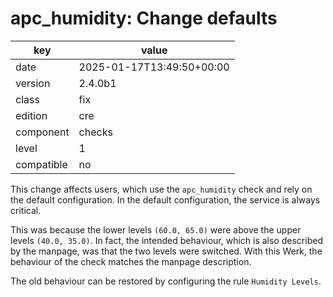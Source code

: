 [//]: # (werk v2)
# apc_humidity: Change defaults

key        | value
---------- | ---
date       | 2025-01-17T13:49:50+00:00
version    | 2.4.0b1
class      | fix
edition    | cre
component  | checks
level      | 1
compatible | no

This change affects users, which use the `apc_humidity` check and rely on the default configuration.
In the default configuration, the service is always critical.

This was because the lower levels `(60.0, 65.0)` were above the upper levels `(40.0, 35.0)`.
In fact, the intended behaviour, which is also described by the manpage, was that the two levels were switched.
With this Werk, the behaviour of the check matches the manpage description.

The old behaviour can be restored by configuring the rule `Humidity Levels`.